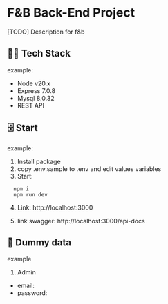 # F&B Back-End Project

[TODO] Description for f&b 

## 🧑‍💻 Tech Stack

example:
- Node v20.x 
- Express 7.0.8
- Mysql 8.0.32
- REST API

## 🗄 Start

example:
1. Install package
2. copy .env.sample to .env and edit values variables
3. Start:

```
  npm i
  npm run dev
```

4. Link: http://localhost:3000

5. link swagger: http://localhost:3000/api-docs

## 📁 Dummy data

example
1. Admin

- email: 
- password: 

